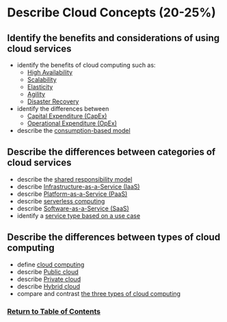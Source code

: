 # Describe Cloud Concepts (20-25%)
## Identify the benefits and considerations of using cloud services
* identify the benefits of cloud computing such as:
  * [High Availability](https://docs.microsoft.com/en-us/azure/architecture/checklist/availability)
  * [Scalability]()
  * [Elasticity](https://azure.microsoft.com/en-ca/overview/what-is-elastic-computing/)
  * [Agility]()
  * [Disaster Recovery](https://docs.microsoft.com/en-ca/azure/site-recovery/site-recovery-overview)
* identify the differences between 
  * [Capital Expenditure (CapEx)](s)
  * [Operational Expenditure (OpEx)]()
* describe the [consumption-based model]()

## Describe the differences between categories of cloud services
* describe the [shared responsibility model]()
* describe [Infrastructure-as-a-Service (IaaS)](https://azure.microsoft.com/en-ca/overview/what-is-iaas/)
* describe [Platform-as-a-Service (PaaS)](https://azure.microsoft.com/en-ca/overview/what-is-paas/)
* describe [serverless computing]()
* describe [Software-as-a-Service (SaaS)](https://azure.microsoft.com/en-ca/overview/what-is-saas/)
* identify a [service type based on a use case]()

## Describe the differences between types of cloud computing
* define [cloud computing]()
* describe [Public cloud](https://azure.microsoft.com/en-ca/overview/what-is-a-public-cloud/)
* describe [Private cloud](https://azure.microsoft.com/en-ca/overview/what-is-a-private-cloud/)
* describe [Hybrid cloud](https://azure.microsoft.com/en-ca/overview/what-is-hybrid-cloud-computing/)
* compare and contrast [the three types of cloud computing]()

### [Return to Table of Contents](README.mds)